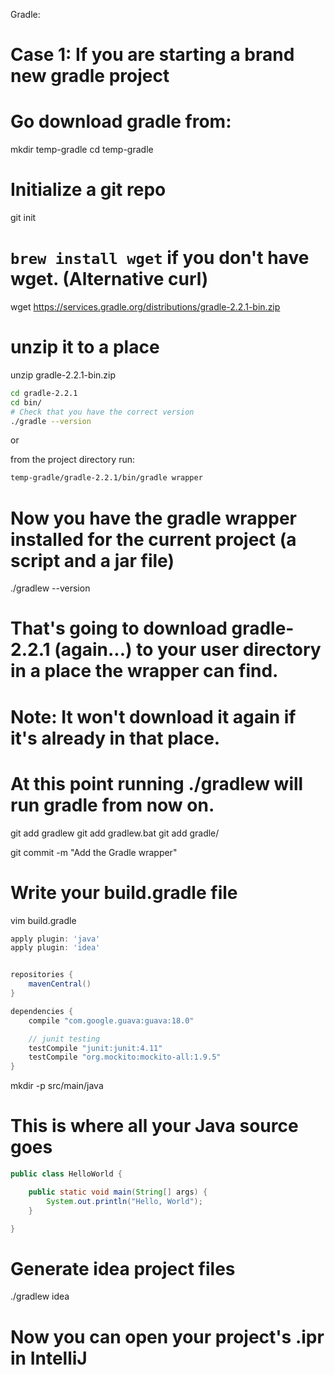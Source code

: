 Gradle:

# Case 1: If you are starting a brand new gradle project
# Go download gradle from: 
mkdir temp-gradle
cd temp-gradle
# Initialize a git repo
git init
# `brew install wget` if you don't have wget. (Alternative curl)
wget https://services.gradle.org/distributions/gradle-2.2.1-bin.zip
# unzip it to a place
unzip gradle-2.2.1-bin.zip

```bash
cd gradle-2.2.1
cd bin/
# Check that you have the correct version
./gradle --version
```
or

from the project directory run:
```bash
temp-gradle/gradle-2.2.1/bin/gradle wrapper
```

# Now you have the gradle wrapper installed for the current project (a script and a jar file)
./gradlew --version
# That's going to download gradle-2.2.1 (again...) to your user directory in a place the wrapper can find. 
# Note: It won't download it again if it's already in that place.
# At this point running ./gradlew will run gradle from now on. 

git add gradlew
git add gradlew.bat 
git add gradle/

git commit -m "Add the Gradle wrapper"

# Write your build.gradle file
vim build.gradle

```groovy
apply plugin: 'java'
apply plugin: 'idea'


repositories {
    mavenCentral()
}

dependencies {
    compile "com.google.guava:guava:18.0"

    // junit testing
    testCompile "junit:junit:4.11"
    testCompile "org.mockito:mockito-all:1.9.5"
}
```

mkdir -p src/main/java

# This is where all your Java source goes

```java
public class HelloWorld {

    public static void main(String[] args) {
        System.out.println("Hello, World");
    }

}
```
# Generate idea project files
./gradlew idea

# Now you can open your project's .ipr in IntelliJ

